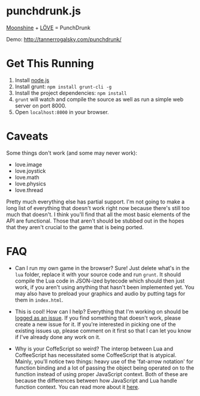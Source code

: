 punchdrunk.js
================

[Moonshine](http://moonshinejs.org/) + [LÖVE](http://love2d.org/) = PunchDrunk

Demo: http://tannerrogalsky.com/punchdrunk/

# Get This Running

1. Install [node.js](http://nodejs.org/)
2. Install grunt: `npm install grunt-cli -g`
3. Install the project dependencies: `npm install`
4. `grunt` will watch and compile the source as well as run a simple web server on port 8000.
5. Open `localhost:8000` in your browser.

# Caveats

Some things don't work (and some may never work):
- love.image
- love.joystick
- love.math
- love.physics
- love.thread

Pretty much everything else has partial support. I'm not going to make a long list of everything that doesn't work right now because there's still too much that doesn't. I think you'll find that all the most basic elements of the API are functional. Those that aren't should be stubbed out in the hopes that they aren't crucial to the game that is being ported.

# FAQ

- Can I run my own game in the browser?
Sure! Just delete what's in the `lua` folder, replace it with your source code and run `grunt`. It should compile the Lua code in JSON-ized bytecode which should then just work, if you aren't using anything that hasn't been implemented yet. You may also have to preload your graphics and audio by putting tags for them in `index.html`.

- This is cool! How can I help?
Everything that I'm working on should be [logged as an issue](https://github.com/TannerRogalsky/punchdrunk/issues). If you find something that doesn't work, please create a new issue for it. If you're interested in picking one of the existing issues up, please comment on it first so that I can let you know if I've already done any work on it.

- Why is your CoffeScript so weird?
The interop between Lua and CoffeeScript has necessitated some CoffeeScript that is atypical. Mainly, you'll notice two things: heavy use of the 'fat-arrow notation' for function binding and a lot of passing the object being operated on to the function instead of using proper JavaScript context. Both of these are because the differences between how JavaScript and Lua handle function context. You can read more about it [here](https://github.com/gamesys/moonshine/issues/12).
